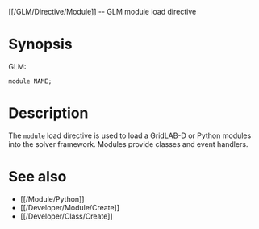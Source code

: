 [[/GLM/Directive/Module]] -- GLM module load directive

# Synopsis

GLM:

~~~
module NAME;
~~~

# Description

The `module` load directive is used to load a GridLAB-D or Python modules into the solver framework.  Modules provide classes and event handlers.

# See also

* [[/Module/Python]]
* [[/Developer/Module/Create]]
* [[/Developer/Class/Create]]
